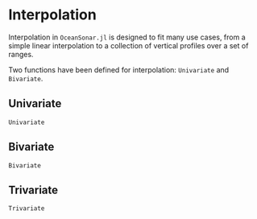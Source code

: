 # Interpolation

Interpolation in `OceanSonar.jl` is designed to fit many use cases,
from a simple linear interpolation
to a collection of vertical profiles over a set of ranges.

Two functions have been defined for interpolation: `Univariate` and `Bivariate`.

## Univariate

```@docs
Univariate
```

## Bivariate

```@docs
Bivariate
```

## Trivariate

```@docs
Trivariate
```
